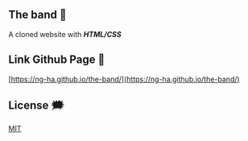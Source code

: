 ## The band :musical_keyboard:

A cloned website with **_HTML/CSS_**

## Link Github Page :page_facing_up:

[https://ng-ha.github.io/the-band/](https://ng-ha.github.io/the-band/)

## License :right_anger_bubble:

[MIT](https://choosealicense.com/licenses/mit/)
